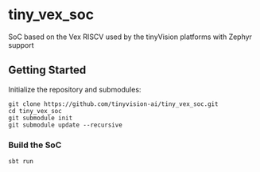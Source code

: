 # tiny_vex_soc
SoC based on the Vex RISCV used by the tinyVision platforms with Zephyr support

## Getting Started

Initialize the repository and submodules:

```
git clone https://github.com/tinyvision-ai/tiny_vex_soc.git
cd tiny_vex_soc
git submodule init
git submodule update --recursive
```

### Build the SoC

```
sbt run
```





